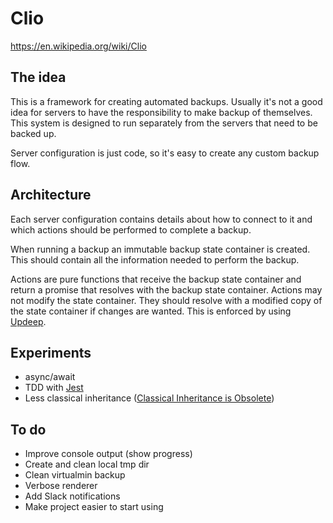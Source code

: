 # Clio
https://en.wikipedia.org/wiki/Clio

## The idea
This is a framework for creating automated backups. Usually it's not a good idea for servers to have the responsibility
to make backup of themselves. This system is designed to run separately from the servers that need to be backed up.

Server configuration is just code, so it's easy to create any custom backup flow.

## Architecture
Each server configuration contains details about how to connect to it and which actions should be performed to complete
a backup.

When running a backup an immutable backup state container is created. This should contain all the information needed to
perform the backup.

Actions are pure functions that receive the backup state container and return a promise that resolves with the backup
state container. Actions may not modify the state container. They should resolve with a modified copy of the state
container if changes are wanted. This is enforced by using [Updeep](https://www.npmjs.com/package/updeep).

## Experiments
- async/await
- TDD with [Jest](http://facebook.github.io/jest/)
- Less classical inheritance ([Classical Inheritance is Obsolete](https://vimeo.com/69255635))

## To do
- Improve console output (show progress)
- Create and clean local tmp dir
- Clean virtualmin backup
- Verbose renderer
- Add Slack notifications
- Make project easier to start using
